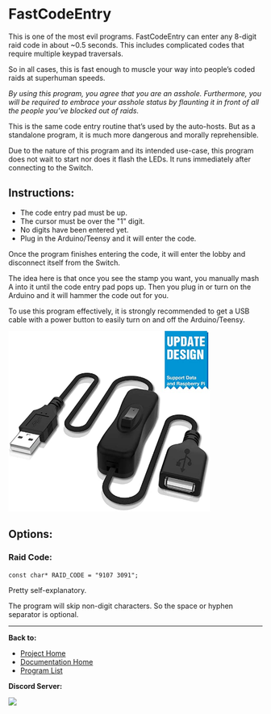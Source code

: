 # FastCodeEntry

This is one of the most evil programs. FastCodeEntry can enter any 8-digit raid code in about ~0.5 seconds. This includes complicated codes that require multiple keypad traversals.

So in all cases, this is fast enough to muscle your way into people’s coded raids at superhuman speeds.

*By using this program, you agree that you are an asshole. Furthermore, you will be required to embrace your asshole status by flaunting it in front of all the people you’ve blocked out of raids.*

This is the same code entry routine that’s used by the auto-hosts. But as a standalone program, it is much more dangerous and morally reprehensible.

Due to the nature of this program and its intended use-case, this program does not wait to start nor does it flash the LEDs. It runs immediately after connecting to the Switch.

## Instructions:
- The code entry pad must be up.
- The cursor must be over the "1" digit.
- No digits have been entered yet.
- Plug in the Arduino/Teensy and it will enter the code.

Once the program finishes entering the code, it will enter the lobby and disconnect itself from the Switch.

The idea here is that once you see the stamp you want, you manually mash A into it until the code entry pad pops up. Then you plug in or turn on the Arduino and it will hammer the code out for you.

To use this program effectively, it is strongly recommended to get a USB cable with a power button to easily turn on and off the Arduino/Teensy.

<img src="images/FastCodeEntry-0.png" width="400">

## Options:

### Raid Code:
```
const char* RAID_CODE = "9107 3091";
```
Pretty self-explanatory.

The program will skip non-digit characters. So the space or hyphen separator is optional.




<hr>

**Back to:**
- [Project Home](/README.md)
- [Documentation Home](/Documentation/README.md)
- [Program List](/Documentation/ProgramList.md)

**Discord Server:** 

[<img src="https://canary.discordapp.com/api/guilds/695809740428673034/widget.png?style=banner2">](https://discord.gg/cQ4gWxN)
